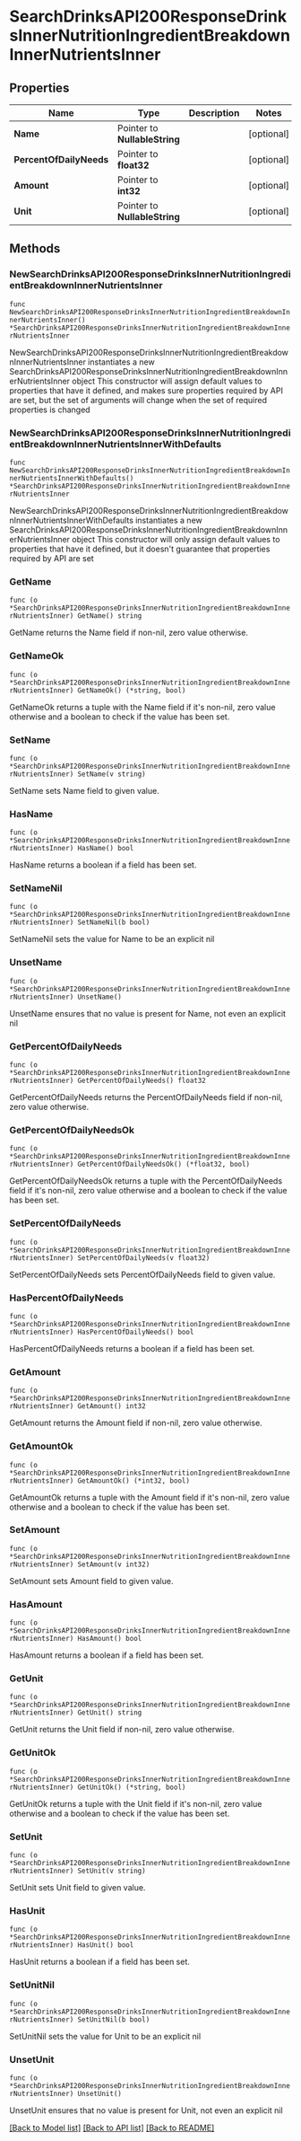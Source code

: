 # SearchDrinksAPI200ResponseDrinksInnerNutritionIngredientBreakdownInnerNutrientsInner

## Properties

Name | Type | Description | Notes
------------ | ------------- | ------------- | -------------
**Name** | Pointer to **NullableString** |  | [optional] 
**PercentOfDailyNeeds** | Pointer to **float32** |  | [optional] 
**Amount** | Pointer to **int32** |  | [optional] 
**Unit** | Pointer to **NullableString** |  | [optional] 

## Methods

### NewSearchDrinksAPI200ResponseDrinksInnerNutritionIngredientBreakdownInnerNutrientsInner

`func NewSearchDrinksAPI200ResponseDrinksInnerNutritionIngredientBreakdownInnerNutrientsInner() *SearchDrinksAPI200ResponseDrinksInnerNutritionIngredientBreakdownInnerNutrientsInner`

NewSearchDrinksAPI200ResponseDrinksInnerNutritionIngredientBreakdownInnerNutrientsInner instantiates a new SearchDrinksAPI200ResponseDrinksInnerNutritionIngredientBreakdownInnerNutrientsInner object
This constructor will assign default values to properties that have it defined,
and makes sure properties required by API are set, but the set of arguments
will change when the set of required properties is changed

### NewSearchDrinksAPI200ResponseDrinksInnerNutritionIngredientBreakdownInnerNutrientsInnerWithDefaults

`func NewSearchDrinksAPI200ResponseDrinksInnerNutritionIngredientBreakdownInnerNutrientsInnerWithDefaults() *SearchDrinksAPI200ResponseDrinksInnerNutritionIngredientBreakdownInnerNutrientsInner`

NewSearchDrinksAPI200ResponseDrinksInnerNutritionIngredientBreakdownInnerNutrientsInnerWithDefaults instantiates a new SearchDrinksAPI200ResponseDrinksInnerNutritionIngredientBreakdownInnerNutrientsInner object
This constructor will only assign default values to properties that have it defined,
but it doesn't guarantee that properties required by API are set

### GetName

`func (o *SearchDrinksAPI200ResponseDrinksInnerNutritionIngredientBreakdownInnerNutrientsInner) GetName() string`

GetName returns the Name field if non-nil, zero value otherwise.

### GetNameOk

`func (o *SearchDrinksAPI200ResponseDrinksInnerNutritionIngredientBreakdownInnerNutrientsInner) GetNameOk() (*string, bool)`

GetNameOk returns a tuple with the Name field if it's non-nil, zero value otherwise
and a boolean to check if the value has been set.

### SetName

`func (o *SearchDrinksAPI200ResponseDrinksInnerNutritionIngredientBreakdownInnerNutrientsInner) SetName(v string)`

SetName sets Name field to given value.

### HasName

`func (o *SearchDrinksAPI200ResponseDrinksInnerNutritionIngredientBreakdownInnerNutrientsInner) HasName() bool`

HasName returns a boolean if a field has been set.

### SetNameNil

`func (o *SearchDrinksAPI200ResponseDrinksInnerNutritionIngredientBreakdownInnerNutrientsInner) SetNameNil(b bool)`

 SetNameNil sets the value for Name to be an explicit nil

### UnsetName
`func (o *SearchDrinksAPI200ResponseDrinksInnerNutritionIngredientBreakdownInnerNutrientsInner) UnsetName()`

UnsetName ensures that no value is present for Name, not even an explicit nil
### GetPercentOfDailyNeeds

`func (o *SearchDrinksAPI200ResponseDrinksInnerNutritionIngredientBreakdownInnerNutrientsInner) GetPercentOfDailyNeeds() float32`

GetPercentOfDailyNeeds returns the PercentOfDailyNeeds field if non-nil, zero value otherwise.

### GetPercentOfDailyNeedsOk

`func (o *SearchDrinksAPI200ResponseDrinksInnerNutritionIngredientBreakdownInnerNutrientsInner) GetPercentOfDailyNeedsOk() (*float32, bool)`

GetPercentOfDailyNeedsOk returns a tuple with the PercentOfDailyNeeds field if it's non-nil, zero value otherwise
and a boolean to check if the value has been set.

### SetPercentOfDailyNeeds

`func (o *SearchDrinksAPI200ResponseDrinksInnerNutritionIngredientBreakdownInnerNutrientsInner) SetPercentOfDailyNeeds(v float32)`

SetPercentOfDailyNeeds sets PercentOfDailyNeeds field to given value.

### HasPercentOfDailyNeeds

`func (o *SearchDrinksAPI200ResponseDrinksInnerNutritionIngredientBreakdownInnerNutrientsInner) HasPercentOfDailyNeeds() bool`

HasPercentOfDailyNeeds returns a boolean if a field has been set.

### GetAmount

`func (o *SearchDrinksAPI200ResponseDrinksInnerNutritionIngredientBreakdownInnerNutrientsInner) GetAmount() int32`

GetAmount returns the Amount field if non-nil, zero value otherwise.

### GetAmountOk

`func (o *SearchDrinksAPI200ResponseDrinksInnerNutritionIngredientBreakdownInnerNutrientsInner) GetAmountOk() (*int32, bool)`

GetAmountOk returns a tuple with the Amount field if it's non-nil, zero value otherwise
and a boolean to check if the value has been set.

### SetAmount

`func (o *SearchDrinksAPI200ResponseDrinksInnerNutritionIngredientBreakdownInnerNutrientsInner) SetAmount(v int32)`

SetAmount sets Amount field to given value.

### HasAmount

`func (o *SearchDrinksAPI200ResponseDrinksInnerNutritionIngredientBreakdownInnerNutrientsInner) HasAmount() bool`

HasAmount returns a boolean if a field has been set.

### GetUnit

`func (o *SearchDrinksAPI200ResponseDrinksInnerNutritionIngredientBreakdownInnerNutrientsInner) GetUnit() string`

GetUnit returns the Unit field if non-nil, zero value otherwise.

### GetUnitOk

`func (o *SearchDrinksAPI200ResponseDrinksInnerNutritionIngredientBreakdownInnerNutrientsInner) GetUnitOk() (*string, bool)`

GetUnitOk returns a tuple with the Unit field if it's non-nil, zero value otherwise
and a boolean to check if the value has been set.

### SetUnit

`func (o *SearchDrinksAPI200ResponseDrinksInnerNutritionIngredientBreakdownInnerNutrientsInner) SetUnit(v string)`

SetUnit sets Unit field to given value.

### HasUnit

`func (o *SearchDrinksAPI200ResponseDrinksInnerNutritionIngredientBreakdownInnerNutrientsInner) HasUnit() bool`

HasUnit returns a boolean if a field has been set.

### SetUnitNil

`func (o *SearchDrinksAPI200ResponseDrinksInnerNutritionIngredientBreakdownInnerNutrientsInner) SetUnitNil(b bool)`

 SetUnitNil sets the value for Unit to be an explicit nil

### UnsetUnit
`func (o *SearchDrinksAPI200ResponseDrinksInnerNutritionIngredientBreakdownInnerNutrientsInner) UnsetUnit()`

UnsetUnit ensures that no value is present for Unit, not even an explicit nil

[[Back to Model list]](../README.md#documentation-for-models) [[Back to API list]](../README.md#documentation-for-api-endpoints) [[Back to README]](../README.md)


